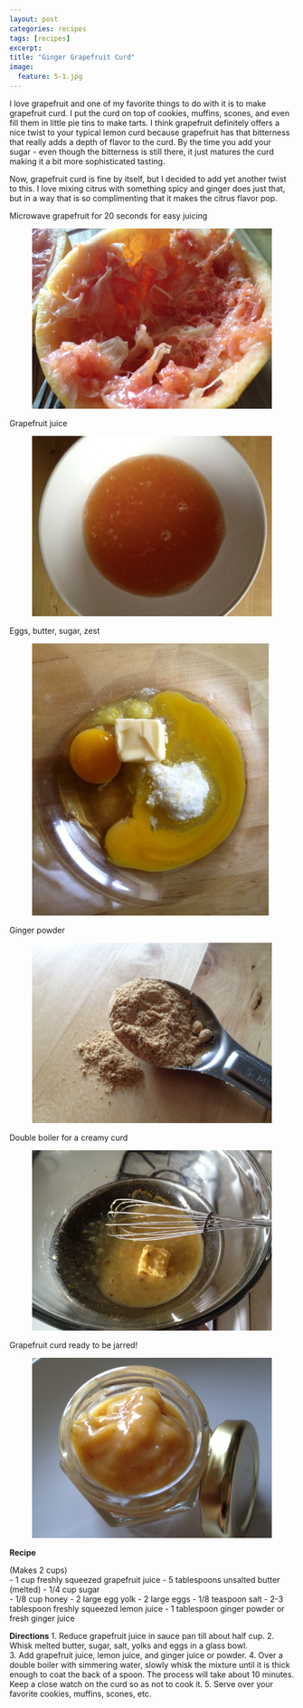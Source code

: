 ```yaml
---
layout: post
categories: recipes
tags: [recipes]
excerpt: 
title: "Ginger Grapefruit Curd"
image:
  feature: 5-1.jpg
---
```


I love grapefruit and one of my favorite things to do with it is to make grapefruit curd.  I put the curd on top of cookies, muffins, scones, and even fill them in little pie tins to make tarts.  I think grapefruit definitely offers a nice twist to your typical lemon curd because grapefruit has that bitterness that really adds a depth of flavor to the curd.  By the time you add your sugar - even though the bitterness is still there, it just matures the curd making it a bit more sophisticated tasting.

Now, grapefruit curd is fine by itself, but I decided to add yet another twist to this.  I love mixing citrus with something spicy and ginger does just that, but in a way that is so complimenting that it makes the citrus flavor pop.


Microwave grapefruit for 20 seconds for easy juicing

<figure> <img src='/images/5-2.jpg'> </figure>

Grapefruit juice

<figure> <img src='/images/5-3.jpg'> </figure>

Eggs, butter, sugar, zest

<figure> <img src='/images/5-4.jpg'> </figure>

Ginger powder

<figure> <img src='/images/5-5.jpg'> </figure>

Double boiler for a creamy curd

<figure> <img src='/images/5-6.jpg'> </figure>

Grapefruit curd ready to be jarred!

<figure> <img src='/images/5-7.jpg'> </figure>

<section class='recipe'>
<p><strong>Recipe</strong></p>

<p>(Makes 2 cups)                                                                           <br/>- 1 cup freshly squeezed grapefruit juice
- 5 tablespoons unsalted butter (melted)
- 1/4 cup sugar                               <br/>- 1/8 cup honey
- 2 large egg yolk
- 2 large eggs
- 1/8 teaspoon salt
- 2-3 tablespoon freshly squeezed lemon juice
- 1 tablespoon ginger powder or fresh ginger juice</p>

<p><strong>Directions</strong>
1. Reduce grapefruit juice in sauce pan till about half cup.
2. Whisk melted butter, sugar, salt, yolks and eggs in a glass bowl.<br/>3. Add grapefruit juice, lemon juice, and ginger juice or powder.
4. Over a double boiler with simmering water, slowly whisk the mixture until it is thick enough to coat the back of a spoon.  The process will take about 10 minutes.  Keep a close watch on the curd so as not to cook it.
5. Serve over your favorite cookies, muffins, scones, etc.</p></section>